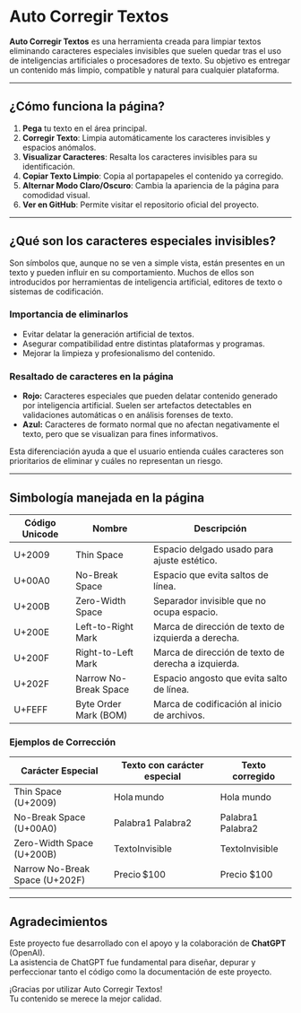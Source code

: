 
# Auto Corregir Textos

**Auto Corregir Textos** es una herramienta creada para limpiar textos eliminando caracteres especiales invisibles que suelen quedar tras el uso de inteligencias artificiales o procesadores de texto. Su objetivo es entregar un contenido más limpio, compatible y natural para cualquier plataforma.

---

## ¿Cómo funciona la página?

1. **Pega** tu texto en el área principal.
2. **Corregir Texto**: Limpia automáticamente los caracteres invisibles y espacios anómalos.
3. **Visualizar Caracteres**: Resalta los caracteres invisibles para su identificación.
4. **Copiar Texto Limpio**: Copia al portapapeles el contenido ya corregido.
5. **Alternar Modo Claro/Oscuro**: Cambia la apariencia de la página para comodidad visual.
6. **Ver en GitHub**: Permite visitar el repositorio oficial del proyecto.

---

## ¿Qué son los caracteres especiales invisibles?

Son símbolos que, aunque no se ven a simple vista, están presentes en un texto y pueden influir en su comportamiento. Muchos de ellos son introducidos por herramientas de inteligencia artificial, editores de texto o sistemas de codificación.

### Importancia de eliminarlos

- Evitar delatar la generación artificial de textos.
- Asegurar compatibilidad entre distintas plataformas y programas.
- Mejorar la limpieza y profesionalismo del contenido.

### Resaltado de caracteres en la página

- **Rojo:** Caracteres especiales que pueden delatar contenido generado por inteligencia artificial. Suelen ser artefactos detectables en validaciones automáticas o en análisis forenses de texto.
- **Azul:** Caracteres de formato normal que no afectan negativamente el texto, pero que se visualizan para fines informativos.

Esta diferenciación ayuda a que el usuario entienda cuáles caracteres son prioritarios de eliminar y cuáles no representan un riesgo.

---

## Simbología manejada en la página

| Código Unicode | Nombre                     | Descripción                                      |
| -------------- | --------------------------- | ------------------------------------------------ |
| U+2009         | Thin Space                  | Espacio delgado usado para ajuste estético.       |
| U+00A0         | No-Break Space              | Espacio que evita saltos de línea.                |
| U+200B         | Zero-Width Space            | Separador invisible que no ocupa espacio.         |
| U+200E         | Left-to-Right Mark           | Marca de dirección de texto de izquierda a derecha. |
| U+200F         | Right-to-Left Mark           | Marca de dirección de texto de derecha a izquierda. |
| U+202F         | Narrow No-Break Space       | Espacio angosto que evita salto de línea.         |
| U+FEFF         | Byte Order Mark (BOM)       | Marca de codificación al inicio de archivos.      |

### Ejemplos de Corrección

| Carácter Especial        | Texto con carácter especial | Texto corregido |
| ------------------------- | --------------------------- | --------------- |
| Thin Space (U+2009)        | Hola mundo                   | Hola mundo      |
| No-Break Space (U+00A0)     | Palabra1 Palabra2             | Palabra1 Palabra2 |
| Zero-Width Space (U+200B)   | Texto​Invisible               | TextoInvisible  |
| Narrow No-Break Space (U+202F) | Precio $100                   | Precio $100      |

---

## Agradecimientos

Este proyecto fue desarrollado con el apoyo y la colaboración de **ChatGPT** (OpenAI).  
La asistencia de ChatGPT fue fundamental para diseñar, depurar y perfeccionar tanto el código como la documentación de este proyecto.

¡Gracias por utilizar Auto Corregir Textos!  
Tu contenido se merece la mejor calidad.
